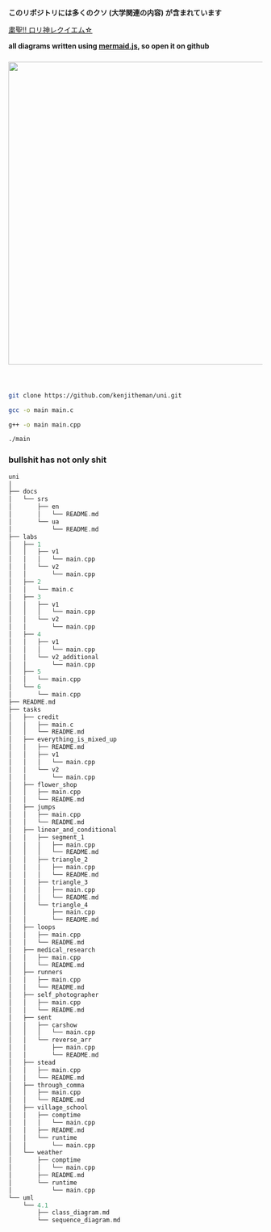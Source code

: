 **このリポジトリには多くのクソ (大学関連の内容) が含まれています**

[粛聖!! ロリ神レクイエム☆](https://www.youtube.com/watch?v=Ci_zad39Uhw)

**all diagrams written using [mermaid.js](https://mermaid.js.org/), so open it on github**

###

<div align="center">
    <img src="https://media.tenor.com/5i7e2H3mEWoAAAAC/sangatsu-no-lion-3gatsu-no-lion.gif" width="600px">
</div>

###

<br>

```sh
git clone https://github.com/kenjitheman/uni.git
```

```sh
gcc -o main main.c
```

```sh
g++ -o main main.cpp
```

```sh
./main
```

### bullshit has not only shit

```rust
uni
│
├── docs
│   └── srs
│       ├── en
│       │   └── README.md
│       └── ua
│           └── README.md
├── labs
│   ├── 1
│   │   ├── v1
│   │   │   └── main.cpp
│   │   └── v2
│   │       └── main.cpp
│   ├── 2
│   │   └── main.c
│   ├── 3
│   │   ├── v1
│   │   │   └── main.cpp
│   │   └── v2
│   │       └── main.cpp
│   ├── 4
│   │   ├── v1
│   │   │   └── main.cpp
│   │   └── v2_additional
│   │       └── main.cpp
│   ├── 5
│   │   └── main.cpp
│   └── 6
│       └── main.cpp
├── README.md
├── tasks
│   ├── credit
│   │   ├── main.c
│   │   └── README.md
│   ├── everything_is_mixed_up
│   │   ├── README.md
│   │   ├── v1
│   │   │   └── main.cpp
│   │   └── v2
│   │       └── main.cpp
│   ├── flower_shop
│   │   ├── main.cpp
│   │   └── README.md
│   ├── jumps
│   │   ├── main.cpp
│   │   └── README.md
│   ├── linear_and_conditional
│   │   ├── segment_1
│   │   │   ├── main.cpp
│   │   │   └── README.md
│   │   ├── triangle_2
│   │   │   ├── main.cpp
│   │   │   └── README.md
│   │   ├── triangle_3
│   │   │   ├── main.cpp
│   │   │   └── README.md
│   │   └── triangle_4
│   │       ├── main.cpp
│   │       └── README.md
│   ├── loops
│   │   ├── main.cpp
│   │   └── README.md
│   ├── medical_research
│   │   ├── main.cpp
│   │   └── README.md
│   ├── runners
│   │   ├── main.cpp
│   │   └── README.md
│   ├── self_photographer
│   │   ├── main.cpp
│   │   └── README.md
│   ├── sent
│   │   ├── carshow
│   │   │   └── main.cpp
│   │   └── reverse_arr
│   │       ├── main.cpp
│   │       └── README.md
│   ├── stead
│   │   ├── main.cpp
│   │   └── README.md
│   ├── through_comma
│   │   ├── main.cpp
│   │   └── README.md
│   ├── village_school
│   │   ├── comptime
│   │   │   └── main.cpp
│   │   ├── README.md
│   │   └── runtime
│   │       └── main.cpp
│   └── weather
│       ├── comptime
│       │   └── main.cpp
│       ├── README.md
│       └── runtime
│           └── main.cpp
└── uml
    └── 4.1
        ├── class_diagram.md
        └── sequence_diagram.md
```
